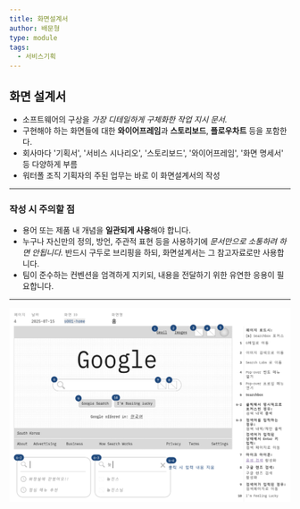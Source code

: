 ```yaml
---
title: 화면설계서
author: 배문형
type: module
tags:
  - 서비스기획
---
```


## 화면 설계서

- 소프트웨어의 구상을 *가장 디테일하게 구체화한 작업 지시 문서.* 
- 구현해야 하는 화면들에 대한 **와이어프레임**과 **스토리보드**, **플로우차트** 등을 포함한다.
- 회사마다 '기획서', '서비스 시나리오', '스토리보드', '와이어프레임', '화면 명세서' 등 다양하게 부름
- 워터폴 조직 기획자의 주된 업무는 바로 이 화면설계서의 작성

---

### 작성 시 주의할 점

- 용어 또는 제품 내 개념을 **일관되게 사용**해야 합니다.
- 누구나 자신만의 정의, 방언, 주관적 표현 등을 사용하기에 *문서만으로 소통하려 하면 안됩니다.* 반드시 구두로 브리핑을 하되, 화면설계서는 그 참고자료로만 사용합니다.
- 팀이 준수하는 컨벤션을 엄격하게 지키되, 내용을 전달하기 위한 유연한 응용이 필요합니다.

---

![](../attachments/ux-storyboard.png)